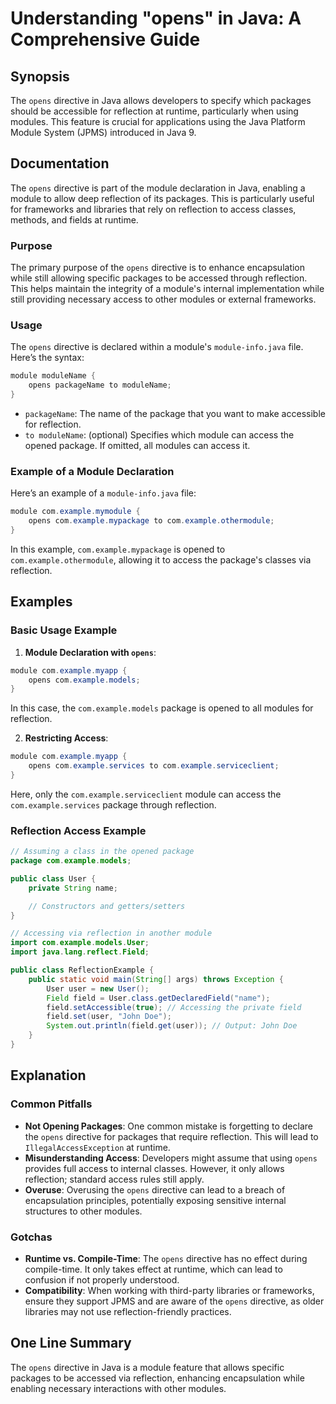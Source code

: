 <!--
Meta Description: # Understanding "opens" in Java: A Comprehensive Guide ## Synopsis The `opens` directive in Java allows developers to specify which packages should be...
Meta Keywords: example, module, opens, com, java
-->

# Understanding "opens" in Java: A Comprehensive Guide

## Synopsis
The `opens` directive in Java allows developers to specify which packages should be accessible for reflection at runtime, particularly when using modules. This feature is crucial for applications using the Java Platform Module System (JPMS) introduced in Java 9.

## Documentation
The `opens` directive is part of the module declaration in Java, enabling a module to allow deep reflection of its packages. This is particularly useful for frameworks and libraries that rely on reflection to access classes, methods, and fields at runtime.

### Purpose
The primary purpose of the `opens` directive is to enhance encapsulation while still allowing specific packages to be accessed through reflection. This helps maintain the integrity of a module's internal implementation while still providing necessary access to other modules or external frameworks.

### Usage
The `opens` directive is declared within a module's `module-info.java` file. Here’s the syntax:

```java
module moduleName {
    opens packageName to moduleName;
}
```

- `packageName`: The name of the package that you want to make accessible for reflection.
- `to moduleName`: (optional) Specifies which module can access the opened package. If omitted, all modules can access it.

### Example of a Module Declaration
Here’s an example of a `module-info.java` file:

```java
module com.example.mymodule {
    opens com.example.mypackage to com.example.othermodule;
}
```

In this example, `com.example.mypackage` is opened to `com.example.othermodule`, allowing it to access the package's classes via reflection.

## Examples
### Basic Usage Example
1. **Module Declaration with `opens`**:

```java
module com.example.myapp {
    opens com.example.models;
}
```
In this case, the `com.example.models` package is opened to all modules for reflection.

2. **Restricting Access**:

```java
module com.example.myapp {
    opens com.example.services to com.example.serviceclient;
}
```
Here, only the `com.example.serviceclient` module can access the `com.example.services` package through reflection.

### Reflection Access Example

```java
// Assuming a class in the opened package
package com.example.models;

public class User {
    private String name;

    // Constructors and getters/setters
}

// Accessing via reflection in another module
import com.example.models.User;
import java.lang.reflect.Field;

public class ReflectionExample {
    public static void main(String[] args) throws Exception {
        User user = new User();
        Field field = User.class.getDeclaredField("name");
        field.setAccessible(true); // Accessing the private field
        field.set(user, "John Doe");
        System.out.println(field.get(user)); // Output: John Doe
    }
}
```

## Explanation
### Common Pitfalls
- **Not Opening Packages**: One common mistake is forgetting to declare the `opens` directive for packages that require reflection. This will lead to `IllegalAccessException` at runtime.
- **Misunderstanding Access**: Developers might assume that using `opens` provides full access to internal classes. However, it only allows reflection; standard access rules still apply.
- **Overuse**: Overusing the `opens` directive can lead to a breach of encapsulation principles, potentially exposing sensitive internal structures to other modules.

### Gotchas
- **Runtime vs. Compile-Time**: The `opens` directive has no effect during compile-time. It only takes effect at runtime, which can lead to confusion if not properly understood.
- **Compatibility**: When working with third-party libraries or frameworks, ensure they support JPMS and are aware of the `opens` directive, as older libraries may not use reflection-friendly practices.

## One Line Summary
The `opens` directive in Java is a module feature that allows specific packages to be accessed via reflection, enhancing encapsulation while enabling necessary interactions with other modules.